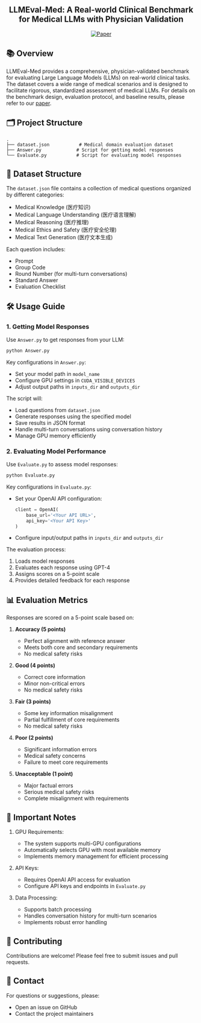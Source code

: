 <div align="center">
<h2>LLMEval-Med: A Real-world Clinical Benchmark for Medical LLMs with Physician Validation</h2>

[![Paper](https://img.shields.io/badge/Paper-Arxiv-blue.svg?style=for-the-badge)](https://arxiv.org/abs/2506.04078)

</div>


## 📚 Overview

LLMEval-Med provides a comprehensive, physician-validated benchmark for evaluating Large Language Models (LLMs) on real-world clinical tasks. The dataset covers a wide range of medical scenarios and is designed to facilitate rigorous, standardized assessment of medical LLMs. For details on the benchmark design, evaluation protocol, and baseline results, please refer to our [paper](https://arxiv.org/abs/2506.04078).

## 🗂️ Project Structure

```
.
├── dataset.json           # Medical domain evaluation dataset
├── Answer.py             # Script for getting model responses
└── Evaluate.py           # Script for evaluating model responses
```

## 💾 Dataset Structure

The `dataset.json` file contains a collection of medical questions organized by different categories:

- Medical Knowledge (医疗知识)
- Medical Language Understanding (医疗语言理解)
- Medical Reasoning (医疗推理)
- Medical Ethics and Safety (医疗安全伦理)
- Medical Text Generation (医疗文本生成)

Each question includes:
- Prompt
- Group Code
- Round Number (for multi-turn conversations)
- Standard Answer
- Evaluation Checklist

## 🛠️ Usage Guide

### 1. Getting Model Responses

Use `Answer.py` to get responses from your LLM:

```bash
python Answer.py
```

Key configurations in `Answer.py`:
- Set your model path in `model_name`
- Configure GPU settings in `CUDA_VISIBLE_DEVICES`
- Adjust output paths in `inputs_dir` and `outputs_dir`

The script will:
- Load questions from `dataset.json`
- Generate responses using the specified model
- Save results in JSON format
- Handle multi-turn conversations using conversation history
- Manage GPU memory efficiently

### 2. Evaluating Model Performance

Use `Evaluate.py` to assess model responses:

```bash
python Evaluate.py
```

Key configurations in `Evaluate.py`:
- Set your OpenAI API configuration:
  ```python
  client = OpenAI(
      base_url='<Your API URL>',
      api_key='<Your API Key>'
  )
  ```
- Configure input/output paths in `inputs_dir` and `outputs_dir`

The evaluation process:
1. Loads model responses
2. Evaluates each response using GPT-4
3. Assigns scores on a 5-point scale
4. Provides detailed feedback for each response

## 📊 Evaluation Metrics

Responses are scored on a 5-point scale based on:

1. **Accuracy (5 points)**
   - Perfect alignment with reference answer
   - Meets both core and secondary requirements
   - No medical safety risks

2. **Good (4 points)**
   - Correct core information
   - Minor non-critical errors
   - No medical safety risks

3. **Fair (3 points)**
   - Some key information misalignment
   - Partial fulfillment of core requirements
   - No medical safety risks

4. **Poor (2 points)**
   - Significant information errors
   - Medical safety concerns
   - Failure to meet core requirements

5. **Unacceptable (1 point)**
   - Major factual errors
   - Serious medical safety risks
   - Complete misalignment with requirements

## 🔑 Important Notes

1. GPU Requirements:
   - The system supports multi-GPU configurations
   - Automatically selects GPU with most available memory
   - Implements memory management for efficient processing

2. API Keys:
   - Requires OpenAI API access for evaluation
   - Configure API keys and endpoints in `Evaluate.py`

3. Data Processing:
   - Supports batch processing
   - Handles conversation history for multi-turn scenarios
   - Implements robust error handling


## 👥 Contributing

Contributions are welcome! Please feel free to submit issues and pull requests.

## 📮 Contact

For questions or suggestions, please:
- Open an issue on GitHub
- Contact the project maintainers 